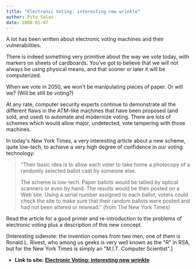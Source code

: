 ```yaml
---
title: "Electronic Voting: interesting new wrinkle"
author: Pito Salas
date: 2008-01-07
---
```


A lot has been written about electronic voting machines and their
vulnerabilities.

There is indeed something very primitive about the way we vote today, with
markers on sheets of cardboards. You've got to believe that we will not always
be using physical means, and that sooner or later it will be computerized.

When we vote in 2050, we won't be manipulating pieces of paper. Or will we?
(Will be still be voting?)

At any rate, computer security experts continue to demonstrate all the
different flaws in the ATM-like machines that have been proposed (and sold,
and used) to automate and modernize voting. There are lots of schemes which
would allow major, undetected, vote tampering with those machines.

In today's New York Times, a very interesting article about a new scheme,
quite low-tech, to achieve a very high degree of confidence in our voting
technology:

> "Their basic idea is to allow each voter to take home a photocopy of a
> randomly selected ballot cast by someone else.
>
> The scheme is low-tech. Paper ballots would be tallied by optical scanners
> or even by hand. The results would be then posted on a Web site. Using a
> serial number assigned to each ballot, voters could check the site to make
> sure that their random ballots were posted and had not been altered or
> misread." (from The New York Times)

Read the article for a good primer and re-introduction to the problems of
electronic voting plus a description of this new concept.

[Interesting sidenote: the invention comes from two men, one of them is Ronald
L. Rivest, who among us geeks is very well known as the "R" in RSA, but for
the New York Times is simply an "M.I.T. Computer Scientist".]


* **Link to site:** **[Electronic Voting: interesting new wrinkle](None)**
